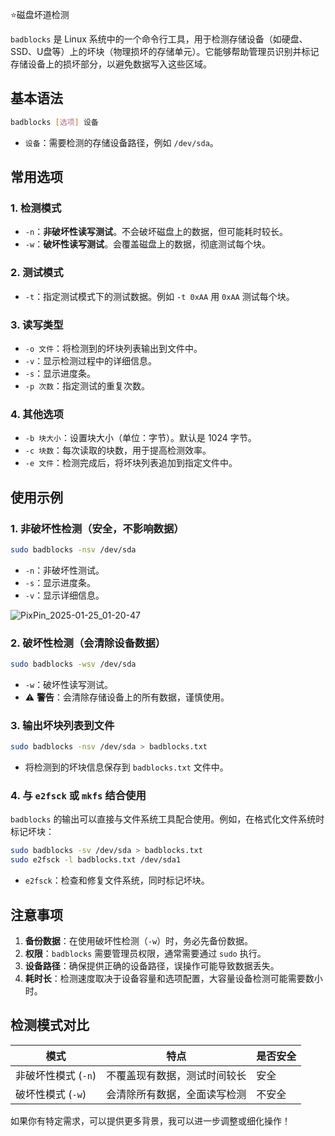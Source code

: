 ⭐磁盘坏道检测



`badblocks` 是 Linux 系统中的一个命令行工具，用于检测存储设备（如硬盘、SSD、U盘等）上的坏块（物理损坏的存储单元）。它能够帮助管理员识别并标记存储设备上的损坏部分，以避免数据写入这些区域。



## 基本语法

```bash
badblocks [选项] 设备
```
- `设备`：需要检测的存储设备路径，例如 `/dev/sda`。

## 常用选项

### 1. **检测模式**
- `-n`：**非破坏性读写测试**。不会破坏磁盘上的数据，但可能耗时较长。
- `-w`：**破坏性读写测试**。会覆盖磁盘上的数据，彻底测试每个块。

### 2. **测试模式**
- `-t`：指定测试模式下的测试数据。例如 `-t 0xAA` 用 `0xAA` 测试每个块。

### 3. **读写类型**
- `-o 文件`：将检测到的坏块列表输出到文件中。
- `-v`：显示检测过程中的详细信息。
- `-s`：显示进度条。
- `-p 次数`：指定测试的重复次数。

### 4. **其他选项**
- `-b 块大小`：设置块大小（单位：字节）。默认是 1024 字节。
- `-c 块数`：每次读取的块数，用于提高检测效率。
- `-e 文件`：检测完成后，将坏块列表追加到指定文件中。

## 使用示例

### 1. **非破坏性检测（安全，不影响数据）**
```bash
sudo badblocks -nsv /dev/sda
```
- `-n`：非破坏性测试。
- `-s`：显示进度条。
- `-v`：显示详细信息。

![PixPin_2025-01-25_01-20-47](https://img.zxzsk.com/images/PixPin_2025-01-25_01-20-47.webp)

### 2. **破坏性检测（会清除设备数据）**

```bash
sudo badblocks -wsv /dev/sda
```
- `-w`：破坏性读写测试。
- ⚠️ **警告**：会清除存储设备上的所有数据，谨慎使用。

### 3. **输出坏块列表到文件**

```bash
sudo badblocks -nsv /dev/sda > badblocks.txt
```
- 将检测到的坏块信息保存到 `badblocks.txt` 文件中。

### 4. **与 `e2fsck` 或 `mkfs` 结合使用**
`badblocks` 的输出可以直接与文件系统工具配合使用。例如，在格式化文件系统时标记坏块：
```bash
sudo badblocks -sv /dev/sda > badblocks.txt
sudo e2fsck -l badblocks.txt /dev/sda1
```
- `e2fsck`：检查和修复文件系统，同时标记坏块。

## 注意事项

1. **备份数据**：在使用破坏性检测（`-w`）时，务必先备份数据。
2. **权限**：`badblocks` 需要管理员权限，通常需要通过 `sudo` 执行。
3. **设备路径**：确保提供正确的设备路径，误操作可能导致数据丢失。
4. **耗时长**：检测速度取决于设备容量和选项配置，大容量设备检测可能需要数小时。

## 检测模式对比

| 模式       | 特点                                   | 是否安全 |
|------------|----------------------------------------|----------|
| 非破坏性模式 (`-n`) | 不覆盖现有数据，测试时间较长         | 安全     |
| 破坏性模式 (`-w`)   | 会清除所有数据，全面读写检测         | 不安全   |

如果你有特定需求，可以提供更多背景，我可以进一步调整或细化操作！